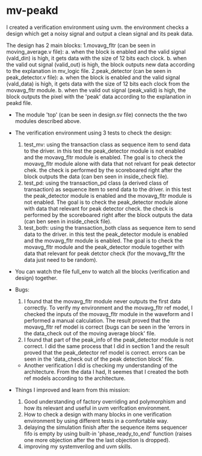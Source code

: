 # mv-peakd
I created a verification environment using uvm. the environment checks a design which get a noisy signal and output a clean signal and its peak data. 

The design has 2 main blocks:
1.movavg_fltr (can be seen in moving_average.v file): 
  a. when the block is enabled and the valid signal (vald_din) is high, it gets data with the size of 12 bits each clock.
  b. when the valid out signal (valid_out) is high, the block outputs new data according to the explanation in mv_logic file.
2.peak_detector (can be seen in peak_detector.v file): 
 a.  when the block is enabled and the valid signal (vald_data) is high, it gets data with the size of 12 bits each clock from the movavg_fltr module.
 b.  when the valid out signal (peak_valid) is high, the block outputs the pixel with the 'peak' data according to the explanation in peakd file.

* The module 'top' (can be seen in design.sv file) connects the the two modules described above.

* The verification environment using 3 tests to check the design:
    1. test_mv: using the transaction class as sequence item to send data to the driver. in this test the peak_detector module is not enabled and the movavg_fltr module is enabled. The goal is to check the movavg_fltr module alone with data that not relvant for peak 
       detector chek. the check is performed by the scoreboared right after the block outputs the data (can ben seen in inside_check file).
    2. test_pd: using the transaction_pd class (a derived class of transaction) as sequence item to send data to the driver. in this test the peak_detector module is enabled and the movavg_fltr module is not enabled. The goal is to check the peak_detector module alone   
       with data that relevant for peak detector check. the check is performed by the scoreboared right after the block outputs the data (can ben seen in inside_check file).
    3. test_both: using the transaction_both class as sequence item to send data to the driver. in this test the peak_detector module is enabled and the movavg_fltr module is enabled. The goal is to check the movavg_fltr module and the peak_detector module together with          data that relevant for peak detctor check (for the movavg_fltr the data just need to be random).

* You can watch the file full_env to watch all the blocks (verification and design) together.

* Bugs:
    1. I found that the movavg_fltr module never outputs the first data correctly. To verify my environment and the movavg_fltr ref model, I checked the inputs of the movavg_fltr module in the waveform and I performed a manual calculation. The result proved that the 
        movavg_fltr ref model is correct (bugs can be seen in the 'errors in the data_check out of the moving average block' file.
    2.  I found that part of the peak_info of the peak_detector module is not correct. I did the same process that I did in section 1 and the result proved that the peak_detector ref model is correct. errors can be seen in the 'data_check out of the peak detection block'
        file.
 
    * Another verification I did is checking my understanding of the architecture. From the data I had, It seemes that I created the both ref models according to the architecture.


* Things I improved and learn from this mission:
    1. Good understanding of factory overriding and polymorphism and how its relevant and useful in uvm verifcation environment.
    2. How to check a design with many blocks in one verification environment by using different tests in a comfortable way.
    3. delaying the simulation finish after the sequence items sequencer fifo is empty by using built-in 'phase_ready_to_end' function (raises one more objection after the the last objection is dropped).
    4. improving my systemverilog and uvm skills.
        
  
